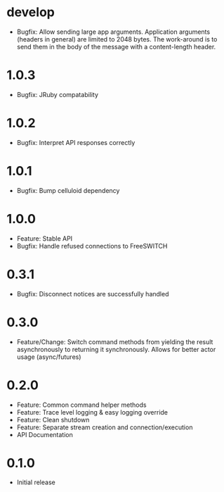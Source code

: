 # develop
  * Bugfix: Allow sending large app arguments. Application arguments (headers in general) are limited to 2048 bytes. The work-around is to send them in the body of the message with a content-length header.

# 1.0.3
  * Bugfix: JRuby compatability

# 1.0.2
  * Bugfix: Interpret API responses correctly

# 1.0.1
  * Bugfix: Bump celluloid dependency

# 1.0.0
  * Feature: Stable API
  * Bugfix: Handle refused connections to FreeSWITCH

# 0.3.1
  * Bugfix: Disconnect notices are successfully handled

# 0.3.0
  * Feature/Change: Switch command methods from yielding the result asynchronously to returning it synchronously. Allows for better actor usage (async/futures)

# 0.2.0
  * Feature: Common command helper methods
  * Feature: Trace level logging & easy logging override
  * Feature: Clean shutdown
  * Feature: Separate stream creation and connection/execution
  * API Documentation

# 0.1.0
  * Initial release
